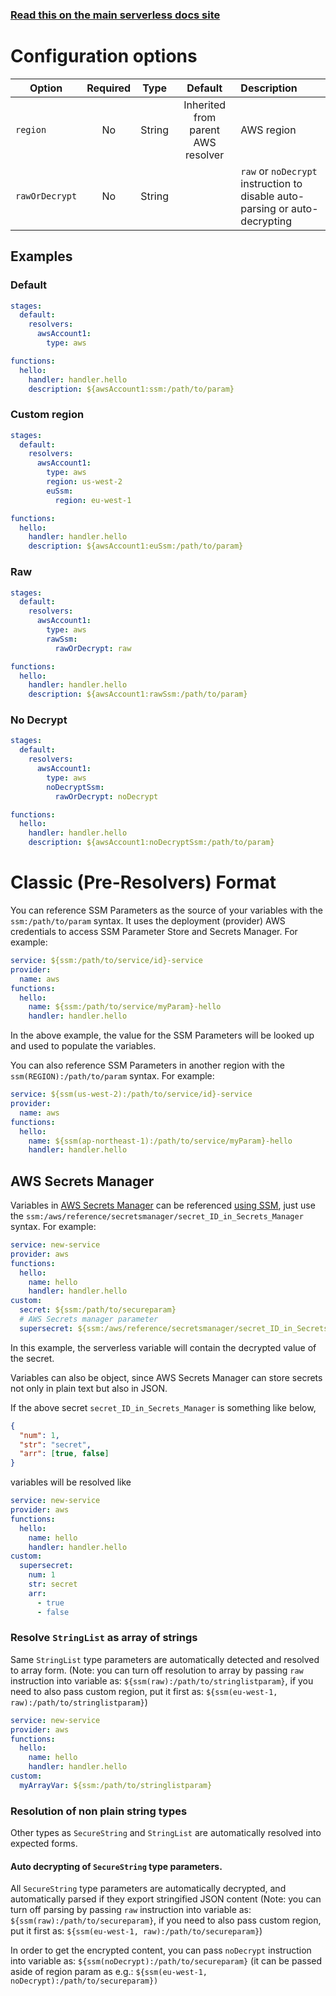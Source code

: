 <!--
title: Serverless Framework - Variables - AWS SSM & Secrets Manager
description: How to reference AWS SSM Parameter Store & Secrets Manager
short_title: Serverless Variables - AWS SSM & Secrets Manager
keywords: ['Serverless Framework', 'AWS SSM', 'Secrets Manager', 'Variables']
-->

<!-- DOCS-SITE-LINK:START automatically generated  -->

### [Read this on the main serverless docs site](https://www.serverless.com/framework/docs/guides/variables/ssm)

<!-- DOCS-SITE-LINK:END -->

# Configuration options

| Option         | Required |  Type  |              Default               | Description                                                                 |
| -------------- | :------: | :----: | :--------------------------------: | :-------------------------------------------------------------------------- |
| `region`       |    No    | String | Inherited from parent AWS resolver | AWS region                                                                  |
| `rawOrDecrypt` |    No    | String |                                    | `raw` or `noDecrypt` instruction to disable auto-parsing or auto-decrypting |

## Examples

### Default

```yaml
stages:
  default:
    resolvers:
      awsAccount1:
        type: aws

functions:
  hello:
    handler: handler.hello
    description: ${awsAccount1:ssm:/path/to/param}
```

### Custom region

```yaml
stages:
  default:
    resolvers:
      awsAccount1:
        type: aws
        region: us-west-2
        euSsm:
          region: eu-west-1

functions:
  hello:
    handler: handler.hello
    description: ${awsAccount1:euSsm:/path/to/param}
```

### Raw

```yaml
stages:
  default:
    resolvers:
      awsAccount1:
        type: aws
        rawSsm:
          rawOrDecrypt: raw

functions:
  hello:
    handler: handler.hello
    description: ${awsAccount1:rawSsm:/path/to/param}
```

### No Decrypt

```yaml
stages:
  default:
    resolvers:
      awsAccount1:
        type: aws
        noDecryptSsm:
          rawOrDecrypt: noDecrypt

functions:
  hello:
    handler: handler.hello
    description: ${awsAccount1:noDecryptSsm:/path/to/param}
```

# Classic (Pre-Resolvers) Format

You can reference SSM Parameters as the source of your variables with the `ssm:/path/to/param` syntax.
It uses the deployment (provider) AWS credentials to access SSM Parameter Store and Secrets Manager.
For example:

```yml
service: ${ssm:/path/to/service/id}-service
provider:
  name: aws
functions:
  hello:
    name: ${ssm:/path/to/service/myParam}-hello
    handler: handler.hello
```

In the above example, the value for the SSM Parameters will be looked up and used to populate the variables.

You can also reference SSM Parameters in another region with the `ssm(REGION):/path/to/param` syntax. For example:

```yml
service: ${ssm(us-west-2):/path/to/service/id}-service
provider:
  name: aws
functions:
  hello:
    name: ${ssm(ap-northeast-1):/path/to/service/myParam}-hello
    handler: handler.hello
```

## AWS Secrets Manager

Variables in [AWS Secrets Manager](https://aws.amazon.com/secrets-manager/) can be referenced [using SSM](https://docs.aws.amazon.com/systems-manager/latest/userguide/integration-ps-secretsmanager.html), just use the `ssm:/aws/reference/secretsmanager/secret_ID_in_Secrets_Manager` syntax. For example:

```yml
service: new-service
provider: aws
functions:
  hello:
    name: hello
    handler: handler.hello
custom:
  secret: ${ssm:/path/to/secureparam}
  # AWS Secrets manager parameter
  supersecret: ${ssm:/aws/reference/secretsmanager/secret_ID_in_Secrets_Manager}
```

In this example, the serverless variable will contain the decrypted value of the secret.

Variables can also be object, since AWS Secrets Manager can store secrets not only in plain text but also in JSON.

If the above secret `secret_ID_in_Secrets_Manager` is something like below,

```json
{
  "num": 1,
  "str": "secret",
  "arr": [true, false]
}
```

variables will be resolved like

```yml
service: new-service
provider: aws
functions:
  hello:
    name: hello
    handler: handler.hello
custom:
  supersecret:
    num: 1
    str: secret
    arr:
      - true
      - false
```

### Resolve `StringList` as array of strings

Same `StringList` type parameters are automatically detected and resolved to array form. (Note: you can turn off resolution to array by passing `raw` instruction into variable as: `${ssm(raw):/path/to/stringlistparam}`, if you need to also pass custom region, put it first as: `${ssm(eu-west-1, raw):/path/to/stringlistparam}`)

```yml
service: new-service
provider: aws
functions:
  hello:
    name: hello
    handler: handler.hello
custom:
  myArrayVar: ${ssm:/path/to/stringlistparam}
```

### Resolution of non plain string types

Other types as `SecureString` and `StringList` are automatically resolved into expected forms.

#### Auto decrypting of `SecureString` type parameters.

All `SecureString` type parameters are automatically decrypted, and automatically parsed if they export stringified JSON content (Note: you can turn off parsing by passing `raw` instruction into variable as: `${ssm(raw):/path/to/secureparam}`, if you need to also pass custom region, put it first as: `${ssm(eu-west-1, raw):/path/to/secureparam}`)

In order to get the encrypted content, you can pass `noDecrypt` instruction into variable as: `${ssm(noDecrypt):/path/to/secureparam}` (it can be passed aside of region param as e.g.: `${ssm(eu-west-1, noDecrypt):/path/to/secureparam})`
